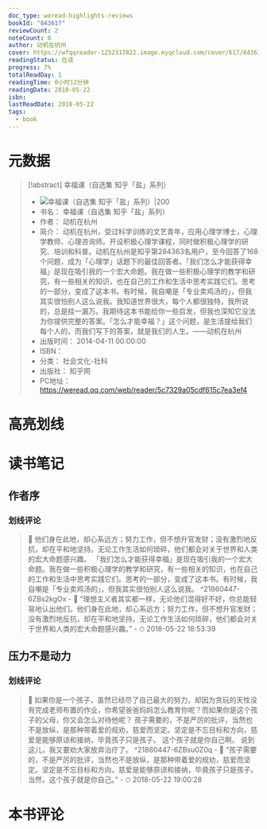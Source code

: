```yaml
---
doc_type: weread-highlights-reviews
bookId: "843617"
reviewCount: 2
noteCount: 0
author: 动机在杭州
cover: https://wfqqreader-1252317822.image.myqcloud.com/cover/617/843617/t7_843617.jpg
readingStatus: 在读
progress: 7%
totalReadDay: 1
readingTime: 0小时12分钟
readingDate: 2018-05-22
isbn: 
lastReadDate: 2018-05-22
tags:
  - book
---
```

# 元数据
> [!abstract] 幸福课（自选集 知乎「盐」系列）
> - ![ 幸福课（自选集 知乎「盐」系列）|200](https://wfqqreader-1252317822.image.myqcloud.com/cover/617/843617/t7_843617.jpg)
> - 书名： 幸福课（自选集 知乎「盐」系列）
> - 作者： 动机在杭州
> - 简介： 动机在杭州，受过科学训练的文艺青年，应用心理学博士，心理学教师、心理咨询师。开设积极心理学课程，同时做积极心理学的研究、培训和科普。动机在杭州是知乎第284363名用户，至今回答了168个问题，成为「心理学」话题下的最佳回答者。「我们怎么才能获得幸福」是现在吸引我的一个宏大命题。我在做一些积极心理学的教学和研究，有一些相关的知识，也在自己的工作和生活中思考实践它们。思考的一部分，变成了这本书。有时候，我自嘲是「专业卖鸡汤的」，但我其实很怕别人这么说我。我知道世界很大，每个人都很独特，我所说的，总是挂一漏万。我期待这本书能给你一些启发，但我也深知它没法为你提供完整的答案。「怎么才能幸福？」这个问题，是生活提给我们每个人的，而我们写下的答案，就是我们的人生。——动机在杭州
> - 出版时间： 2014-04-11 00:00:00
> - ISBN： 
> - 分类： 社会文化-社科
> - 出版社： 知乎网
> - PC地址：https://weread.qq.com/web/reader/5c7329a05cdf615c7ea3ef4

# 高亮划线

# 读书笔记

## 作者序

### 划线评论
> 📌 他们身在此地，却心系远方；努力工作，但不想升官发财；没有激烈地反抗，却在平和地坚持。无论工作生活如何琐碎，他们都会对关于世界和人类的宏大命题感兴趣。
「我们怎么才能获得幸福」是现在吸引我的一个宏大命题。我在做一些积极心理学的教学和研究，有一些相关的知识，也在自己的工作和生活中思考实践它们。思考的一部分，变成了这本书。有时候，我自嘲是「专业卖鸡汤的」，但我其实很怕别人这么说我。  ^21860447-6ZBs2kgOx
    - 💭 “理想主义者其实都一样，无论他们混得好不好，你总能轻易地认出他们。他们身在此地，却心系远方；努力工作，但不想升官发财；没有激烈地反抗，却在平和地坚持。无论工作生活如何琐碎，他们都会对关于世界和人类的宏大命题感兴趣。”
    - ⏱ 2018-05-22 18:53:39
   
## 压力不是动力

### 划线评论
> 📌 如果你是一个孩子，虽然已经尽了自己最大的努力，却因为贪玩的天性没有完成老师布置的作业，你希望爸爸妈妈怎么教育你呢？而如果你是这个孩子的父母，你又会怎么对待他呢？
孩子需要的，不是严厉的批评，当然也不是放纵，是那种带着爱的规劝，慈爱而坚定。坚定是不忘目标和方向，慈爱是能够原谅和接纳，毕竟孩子只是孩子。
这个孩子就是你自己啊。
说到这儿，我又要劝大家放弃治疗了。  ^21860447-6ZBsu0Z0q
    - 💭 “孩子需要的，不是严厉的批评，当然也不是放纵，是那种带着爱的规劝，慈爱而坚定。坚定是不忘目标和方向，慈爱是能够原谅和接纳，毕竟孩子只是孩子。
当然，这个孩子就是你自己。”
    - ⏱ 2018-05-22 19:00:28
   
# 本书评论

